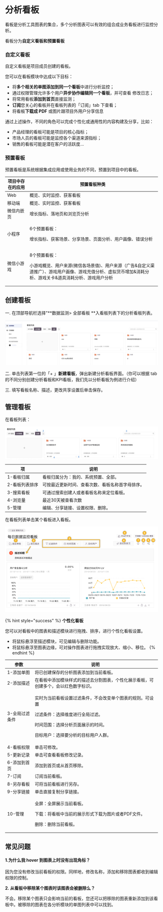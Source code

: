 # 分析看板

看板是分析工具图表的集合，多个分析图表可以有效的组合成业务看板进行监控分析。

看板分为**自定义看板和预置看板**

### 自定义看板

自定义看板是项目成员创建的看板。

您可以在看板模块中达成以下目标：

* 将**多个相关的单图添加到同一个看板**中进行分析监控；
* 通过权限管理允许多个用户**异步协作编辑同一个看板**，并可查看 修改日志；
* 将常用看板**添加到首页**直接监测；
* **订阅**您关心的看板并在看板列表的「订阅」tab 下查看；
* 将看板**下载成 PDF** 或图片跟项目外用户分享信息

通过上述操作，不同的角色可以完成个性化或通用性的内容构建及分享，比如：

* 产品经理的看板可能是项目的核心指标；
* 市场人员的看板可能是监控各个渠道来源指标；
* 销售的看板可能是潜在客户的活跃度…

### 预置看板

预置看板是系统根据集成应用或使用业务的不同，预置到项目中的看板。

| 项目中存在的应用 | 预置看板种类                                                                                                               |
| -------- | -------------------------------------------------------------------------------------------------------------------- |
| Web      | 概览、实时监控、获客看板                                                                                                         |
| 移动端      | 概览、实时监控、获客看板                                                                                                         |
| 微信内嵌页    | 增长指标、落地页和浏览页分析                                                                                                       |
| 小程序      | <p>6个预置看板：</p><p>增长指标、获客场景、分享场景、页面分析、用户画像、错误分析</p>                                                                   |
| 微信小游戏    | <p>8个预置看板：</p><p>小游戏概览、用户来源(微信各场景值)、用户来源（广告&#x26;自定义渠道推广）、游戏用户画像、游戏充值分析、虚拟货币增加&#x26;消耗分析、游戏关卡&#x26;道具消耗分析、游戏用户分析</p> |

## 创建看板

一. 在顶部导航栏选择"**数据监测> 全部看板 **入看板列表下的分析看板列表。

![](<../../../.gitbook/assets/image (15).png>)



二. 单击列表第一位的「+ 」**新建看板**，弹出新建分析看板界面。（你可以根据 tab 的不同分别创建分析看板和KPI看板，我们先以分析看板为例进行介绍）

三. 填写看板名称、描述，更改共享设置后单击保存。

## 管理看板 <a href="2-gong-neng-shuo-ming" id="2-gong-neng-shuo-ming"></a>

在看板列表：

![](<../../../.gitbook/assets/image (37).png>)

| 项        | 说明                       |
| -------- | ------------------------ |
| 1-看板归属   | 看板归属分为：我的、系统预置、全部。       |
| 2-看板列表排序 | 可按最近更新时间、查看次数、看板名称首字母排序。 |
| 3-搜索看板   | 可通过搜索创建人或者看板名称来定位看板。     |
| 4-浏览量    | 最近30天被查看次数               |
| 5-管理     | 编辑、分享链接、设置权限、删除。         |

在看板列表单击某个看板进入看板。

![](<../../../.gitbook/assets/image (21).png>)

{% hint style="success" %}
**个性化看板**

您可以对看板中的图表和描述模块进行拖拽、排序，进行个性化看板设置。

* 将鼠标悬浮至描述模块，可见编辑与删除功能。
* 将鼠标悬浮至图表边缘，可对操作图表进行拖拽实现放大、缩小、移位。
{% endhint %}

| 参数       | 说明                                                                                                           |
| -------- | ------------------------------------------------------------------------------------------------------------ |
| 1-添加单图   | 将已创建保存的分析图表添加到当前看板。                                                                                          |
| 2-添加描述   | 在看板中添加模块样式的描述去分割图表，个性化展示看板，可创建多个，会以红色数字标识。                                                                   |
| 3-全局过滤条件 | <p>实时为当前看板设置过滤条件，不会改变单个图表的规则。可设置</p><p>过滤条件：选择维度进行全局过滤。</p><p>时间范围：选择分析页面展示的时间。</p><p>目标用户：选择要分析的目标用户人群。</p> |
| 4-看板权限   | 单击可修改。                                                                                                       |
| 5-更新记录   | 单击可查看看板修改记录。                                                                                                 |
| 6-添加到首页  | 添加到首页或从首页移除。                                                                                                 |
| 7-订阅     | 订阅当前看板。                                                                                                      |
| 8-另存看板   | 可将当前看板进行另存。                                                                                                  |
| 9-分享链接   | 单击直接复制分享链接。                                                                                                  |
| 10-管理    | <p>全屏：全屏展示当前看板。</p><p>下载：将看板中当前的展示形式下载为图片或者PDF文件。</p><p>删除：删除当前看板。</p>                                       |

## 常见问题 <a href="3-chang-jian-wen-ti" id="3-chang-jian-wen-ti"></a>

#### **1.为什么我 hover 到图表上时没有出现角标？** <a href="1-wei-shi-mo-wo-hover-dao-tu-biao-shang-shi-mei-you-chu-xian-jiao-biao" id="1-wei-shi-mo-wo-hover-dao-tu-biao-shang-shi-mei-you-chu-xian-jiao-biao"></a>

因为您没有修改当前看板的权限。同样地，修改名称，添加和移除图表都收到编辑权限的控制。

**2. 从看板中移除某个图表时该图表会被删除么？**

不会。移除某个图表只会影响当前的看板，您还可以把移除的图表重新添加到该看板中。被移除的图表在各分析模块的单图列表中可以找到。
